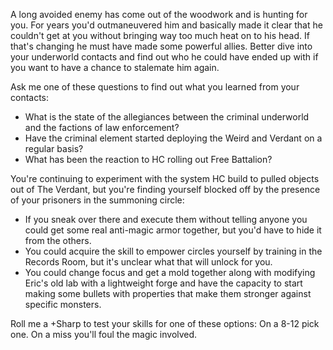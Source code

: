 A long avoided enemy has come out of the woodwork and is hunting for you. For years you'd outmaneuvered him and basically made it clear that he couldn't get at you without bringing way too much heat on to his head. If that's changing he must have made some powerful allies. Better dive into your underworld contacts and find out who he could have ended up with if you want to have a chance to stalemate him again.

Ask me one of these questions to find out what you learned from your contacts: 

- What is the state of the allegiances between the criminal underworld and the factions of law enforcement? 
- Have the criminal element started deploying the Weird and Verdant on a regular basis? 
- What has been the reaction to HC rolling out Free Battalion? 

You're continuing to experiment with the system HC build to pulled objects out of The Verdant, but you're finding yourself blocked off by the presence of your prisoners in the summoning circle:

- If you sneak over there and execute them without telling anyone you could get some real anti-magic armor together, but you'd have to hide it from the others. 
- You could acquire the skill to empower circles yourself by training in the Records Room, but it's unclear what that will unlock for you.
- You could change focus and get a mold together along with modifying Eric's old lab with a lightweight forge and have the capacity to start making some bullets with properties that make them stronger against specific monsters. 

Roll me a +Sharp to test your skills for one of these options: On a 8-12 pick one. On a miss you'll foul the magic involved. 